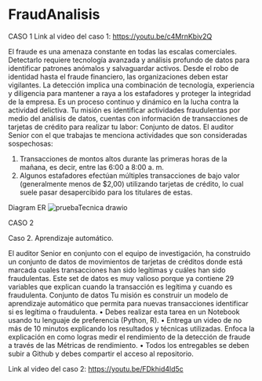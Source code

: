 # FraudAnalisis

CASO 1
Link al video del caso 1: https://youtu.be/c4MrnKbiv2Q

El fraude es una amenaza constante en todas las escalas comerciales. Detectarlo requiere tecnología avanzada y análisis profundo de datos para identificar patrones anómalos y salvaguardar activos. Desde el robo de identidad hasta el fraude financiero, las organizaciones deben estar vigilantes. La detección implica una combinación de tecnología, experiencia y diligencia para mantener a raya a los estafadores y proteger la integridad de la empresa. Es un proceso continuo y dinámico en la lucha contra la actividad delictiva.
Tu misión es identificar actividades fraudulentas por medio del análisis de datos, cuentas con información de transacciones de tarjetas de crédito para realizar tu labor:  Conjunto de datos. 
El auditor Senior con el que trabajas te menciona actividades que son consideradas sospechosas:

1.	Transacciones de montos altos durante las primeras horas de la mañana, es decir, entre las 6:00 a 8:00 a. m.
2.	Algunos estafadores efectúan múltiples transacciones de bajo valor (generalmente menos de $2,00) utilizando tarjetas de crédito, lo cual suele pasar desapercibido para los titulares de estas.

Diagram ER
![pruebaTecnica drawio](https://github.com/user-attachments/assets/c550075a-0a30-496c-8373-85d1d0630507)


CASO 2

Caso 2. Aprendizaje automático.
 

El auditor Senior en conjunto con el equipo de investigación, ha construido un conjunto de datos de movimientos de tarjetas de créditos donde está marcada cuales transacciones han sido legítimas y cuáles han sido fraudulentas. Este set de datos es muy valioso porque ya contiene 29 variables que explican cuando la transacción es legítima y cuando es fraudulenta.
Conjunto de datos
Tu misión es construir un modelo de aprendizaje automático que permita para nuevas transacciones identificar si es legítima o fraudulenta.
•	Debes realizar esta tarea en un Notebook usando tu lenguaje de preferencia (Python, R). 
•	Entrega un video de no más de 10 minutos explicando los resultados y técnicas utilizadas. Enfoca la explicación en como logras medir el rendimiento de la detección de fraude a través de las Métricas de rendimiento.
•	Todos los entregables se deben subir a Github y debes compartir el acceso al repositorio.

Link al video del caso 2: https://youtu.be/FDkhid4ld5c
